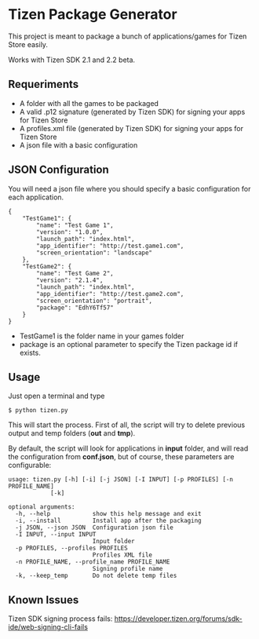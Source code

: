 Tizen Package Generator
=======================

This project is meant to package a bunch of applications/games for Tizen Store
easily.

Works with Tizen SDK 2.1 and 2.2 beta.

Requeriments
------------

* A folder with all the games to be packaged
* A valid .p12 signature (generated by Tizen SDK) for signing your apps for Tizen Store
* A profiles.xml file (generated by Tizen SDK) for signing your apps for Tizen Store
* A json file with a basic configuration

JSON Configuration
------------------

You will need a json file where you should specify a basic configuration for
each application.

    {
        "TestGame1": {
            "name": "Test Game 1",
            "version": "1.0.0",
            "launch_path": "index.html",
            "app_identifier": "http://test.game1.com",
            "screen_orientation": "landscape"
        },
        "TestGame2": {
            "name": "Test Game 2",
            "version": "2.1.4",
            "launch_path": "index.html",
            "app_identifier": "http://test.game2.com",
            "screen_orientation": "portrait",
            "package": "EdhY6Tf57"
        }
    }

* TestGame1 is the folder name in your games folder
* package is an optional parameter to specify the Tizen package id if exists.

Usage
-----

Just open a terminal and type

    $ python tizen.py

This will start the process. First of all, the script will try to delete previous
output and temp folders (**out** and **tmp**).

By default, the script will look for applications in **input** folder, and will
read the configuration from **conf.json**, but of course, these parameters are
configurable:

    usage: tizen.py [-h] [-i] [-j JSON] [-I INPUT] [-p PROFILES] [-n PROFILE_NAME]
                [-k]

    optional arguments:
      -h, --help            show this help message and exit
      -i, --install         Install app after the packaging
      -j JSON, --json JSON  Configuration json file
      -I INPUT, --input INPUT
                            Input folder
      -p PROFILES, --profiles PROFILES
                            Profiles XML file
      -n PROFILE_NAME, --profile_name PROFILE_NAME
                            Signing profile name
      -k, --keep_temp       Do not delete temp files


Known Issues
-------------

Tizen SDK signing process fails:
https://developer.tizen.org/forums/sdk-ide/web-signing-cli-fails
